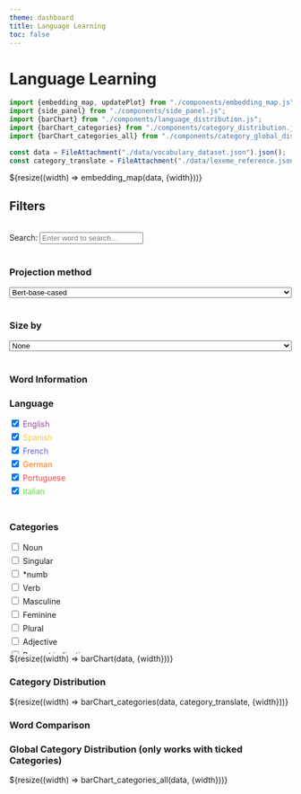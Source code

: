 ```yaml
---
theme: dashboard
title: Language Learning
toc: false
---
```


# Language Learning

<!-- Plot of Word Embedding -->

```js
import {embedding_map, updatePlot} from "./components/embedding_map.js";
import {side_panel} from "./components/side_panel.js";
import {barChart} from "./components/language_distribution.js";
import {barChart_categories} from "./components/category_distribution.js";
import {barChart_categories_all} from "./components/category_global_distribution.js";
```

<!-- Load and transform the data -->

```js
const data = FileAttachment("./data/vocabulary_dataset.json").json();
const category_translate = FileAttachment("./data/lexeme_reference.json").json();
```


<div class="grid grid-cols-4">
  <div class="card grid-colspan-2 grid-rowspan-3" id="plotly-chart">
    ${resize((width) => embedding_map(data, {width}))}
  </div>
  <div class="card">
    <h2>Filters</h2><br>
    <div>
      <label for="search">Search:</label>
      <input type="text" id="search" placeholder="Enter word to search...">
    </div>
    <div>
      <br>
      <h3>Projection method</h3> 
      <select style="width:100%" id="embedding-type" name="choices">
        <option value="1">Bert-base-cased</option>
        <option value="2">Bert-base-uncased</option>
        <option value="3">Bert-large-uncased</option>
        <option value="4">Bert-multilanguage</option>
        <option value="5">Clusters</option>
      </select>
    </div>
    <div>
      <br>
      <h3>Size by</h3>
      <select style="width:100%" id="sizeBy" name="sizeBy">
        <option value="none">None</option>
        <option value="average_performance">Performance</option>
        <option value="average_recall">Recall</option>
        <option value="users_seen">Users that have seen the word</option>
        <option value="hardness">Difficulity</option>
      </select>
    </div>          
    <br>
  </div>
  <div class="card" id="plotly-chart">   
    <div id="side-panel"><h3>Word Information</h3></div>
  </div>  

  <div class="card">    
    <div id="filters">
      <h3>Language</h3>
      <div>
        <div style="margin-bottom:5px; color:#914896;"><label><input type="checkbox" class="language-filter"  value="en" checked> English</label></div>
        <div style="margin-bottom:5px; color:#f0ca44;"><label><input type="checkbox" class="language-filter"  value="es" checked> Spanish</label></div>
        <div style="margin-bottom:5px; color:#5e5ee3;"><label><input type="checkbox" class="language-filter"  value="fr" checked> French</label></div>
        <div style="margin-bottom:5px; color:#ff7600;"><label><input type="checkbox" class="language-filter"  value="de" checked> German</label></div>
        <div style="margin-bottom:5px; color:#f04544;"><label><input type="checkbox" class="language-filter"  value="pt" checked> Portuguese</label></div>
        <div style="margin-bottom:5px; color:#63dc4a;"><label><input type="checkbox" class="language-filter"  value="it" checked> Italian</label></div>
      </div>
      <br>
    </div>
  </div> 
  <div class="card">    
    <h3>Categories</h3>
    <div style="height:200px; overflow-y:scroll;">
      <div style="margin-bottom:5px"><label><input type="checkbox" class="category-filter" value="n"> Noun</label></div>
      <div style="margin-bottom:5px"><label><input type="checkbox" class="category-filter" value="sg"> Singular</label></div>
      <div style="margin-bottom:5px"><label><input type="checkbox" class="category-filter" value="*numb"> *numb</label></div>
      <div style="margin-bottom:5px"><label><input type="checkbox" class="category-filter" value="vblex"> Verb</label></div>
      <div style="margin-bottom:5px"><label><input type="checkbox" class="category-filter" value="m"> Masculine</label></div>
      <div style="margin-bottom:5px"><label><input type="checkbox" class="category-filter" value="f"> Feminine</label></div>
      <div style="margin-bottom:5px"><label><input type="checkbox" class="category-filter" value="pl"> Plural</label></div>
      <div style="margin-bottom:5px"><label><input type="checkbox" class="category-filter" value="adj"> Adjective</label></div>
      <div style="margin-bottom:5px"><label><input type="checkbox" class="category-filter" value="pri"> Present indicative</label></div>
      <div style="margin-bottom:5px"><label><input type="checkbox" class="category-filter" value="inf"> Infinitive</label></div>
      <div style="margin-bottom:5px"><label><input type="checkbox" class="category-filter" value="p3"> Third person</label></div>
      <div style="margin-bottom:5px"><label><input type="checkbox" class="category-filter" value="mf"> Masculine / feminine</label></div>
      <div style="margin-bottom:5px"><label><input type="checkbox" class="category-filter" value="*pers"> *pers</label></div>
      <div style="margin-bottom:5px"><label><input type="checkbox" class="category-filter" value="*gndr"> *gndr</label></div>
      <div style="margin-bottom:5px"><label><input type="checkbox" class="category-filter" value="nom"> nom</label></div>
      <div style="margin-bottom:5px"><label><input type="checkbox" class="category-filter" value="pp"> Past participle</label></div>
      <div style="margin-bottom:5px"><label><input type="checkbox" class="category-filter" value="adv"> Adverb</label></div>
      <div style="margin-bottom:5px"><label><input type="checkbox" class="category-filter" value="nt"> Neuter</label></div>
      <div style="margin-bottom:5px"><label><input type="checkbox" class="category-filter" value="p1"> First person</label></div>
      <div style="margin-bottom:5px"><label><input type="checkbox" class="category-filter" value="acc"> acc</label></div>
      <div style="margin-bottom:5px"><label><input type="checkbox" class="category-filter" value="*case"> *case</label></div>
      <div style="margin-bottom:5px"><label><input type="checkbox" class="category-filter" value="prn"> Pronoun</label></div>
      <div style="margin-bottom:5px"><label><input type="checkbox" class="category-filter" value="det"> Determiner</label></div>
      <div style="margin-bottom:5px"><label><input type="checkbox" class="category-filter" value="pst"> pst</label></div>
      <div style="margin-bottom:5px"><label><input type="checkbox" class="category-filter" value="sp"> Singular / plural</label></div>
      <div style="margin-bottom:5px"><label><input type="checkbox" class="category-filter" value="pii"> Imperfect indicative</label></div>
      <div style="margin-bottom:5px"><label><input type="checkbox" class="category-filter" value="@present_perfect"> @present_perfect</label></div>
      <div style="margin-bottom:5px"><label><input type="checkbox" class="category-filter" value="p2"> Second person</label></div>
      <div style="margin-bottom:5px"><label><input type="checkbox" class="category-filter" value="dat"> dat</label></div>
      <div style="margin-bottom:5px"><label><input type="checkbox" class="category-filter" value="pr"> Preposition</label></div>
      <div style="margin-bottom:5px"><label><input type="checkbox" class="category-filter" value="@future"> @future</label></div>
      <div style="margin-bottom:5px"><label><input type="checkbox" class="category-filter" value="@future_phrasal"> @future_phrasal</label></div>
      <div style="margin-bottom:5px"><label><input type="checkbox" class="category-filter" value="@compound_past"> @compound_past</label></div>
      <div style="margin-bottom:5px"><label><input type="checkbox" class="category-filter" value="ifi"> Preterite indicative</label></div>
      <div style="margin-bottom:5px"><label><input type="checkbox" class="category-filter" value="tn"> Tonic</label></div>
      <div style="margin-bottom:5px"><label><input type="checkbox" class="category-filter" value="pos"> Possessive</label></div>
      <div style="margin-bottom:5px"><label><input type="checkbox" class="category-filter" value="vbmod"> Modal verb</label></div>
      <div style="margin-bottom:5px"><label><input type="checkbox" class="category-filter" value="ind"> Indefinite</label></div>
      <div style="margin-bottom:5px"><label><input type="checkbox" class="category-filter" value="vbser"> Verb to be</label></div>
      <div style="margin-bottom:5px"><label><input type="checkbox" class="category-filter" value="num"> Numeral</label></div>
      <div style="margin-bottom:5px"><label><input type="checkbox" class="category-filter" value="@past_perfect"> @past_perfect</label></div>
      <div style="margin-bottom:5px"><label><input type="checkbox" class="category-filter" value="pres"> Present tense (indicative)</label></div>
      <div style="margin-bottom:5px"><label><input type="checkbox" class="category-filter" value="fti"> Future indicative</label></div>
      <div style="margin-bottom:5px"><label><input type="checkbox" class="category-filter" value="@cond"> @cond</label></div>
      <div style="margin-bottom:5px"><label><input type="checkbox" class="category-filter" value="ger"> Gerund</label></div>
      <div style="margin-bottom:5px"><label><input type="checkbox" class="category-filter" value="pred"> pred</label></div>
      <div style="margin-bottom:5px"><label><input type="checkbox" class="category-filter" value="vbhaver"> Verb to have</label></div>
      <div style="margin-bottom:5px"><label><input type="checkbox" class="category-filter" value="imp"> Imperative</label></div>
      <div style="margin-bottom:5px"><label><input type="checkbox" class="category-filter" value="mix"> mix</label></div>
      <div style="margin-bottom:5px"><label><input type="checkbox" class="category-filter" value="cni"> Conditional</label></div>
      <div style="margin-bottom:5px"><label><input type="checkbox" class="category-filter" value="np"> Proper noun</label></div>
      <div style="margin-bottom:5px"><label><input type="checkbox" class="category-filter" value="prs"> Present subjunctive</label></div>
      <div style="margin-bottom:5px"><label><input type="checkbox" class="category-filter" value="def"> Definite</label></div>
      <div style="margin-bottom:5px"><label><input type="checkbox" class="category-filter" value="@cond_perfect"> @cond_perfect</label></div>
      <div style="margin-bottom:5px"><label><input type="checkbox" class="category-filter" value="past"> Past</label></div>
      <div style="margin-bottom:5px"><label><input type="checkbox" class="category-filter" value="@future_perfect"> @future_perfect</label></div>
      <div style="margin-bottom:5px"><label><input type="checkbox" class="category-filter" value="itg"> Interrogative</label></div>
      <div style="margin-bottom:5px"><label><input type="checkbox" class="category-filter" value="pis"> Imperative subjunctive</label></div>
      <div style="margin-bottom:5px"><label><input type="checkbox" class="category-filter" value="@modal"> @modal</label></div>
      <div style="margin-bottom:5px"><label><input type="checkbox" class="category-filter" value="st"> st</label></div>
      <div style="margin-bottom:5px"><label><input type="checkbox" class="category-filter" value="sw"> sw</label></div>
      <div style="margin-bottom:5px"><label><input type="checkbox" class="category-filter" value="sint"> Synthetic</label></div>
      <div style="margin-bottom:5px"><label><input type="checkbox" class="category-filter" value="dem"> Demonstrative</label></div>
      <div style="margin-bottom:5px"><label><input type="checkbox" class="category-filter" value="pro"> Proclitic</label></div>
      <div style="margin-bottom:5px"><label><input type="checkbox" class="category-filter" value="@ref"> @ref</label></div>
      <div style="margin-bottom:5px"><label><input type="checkbox" class="category-filter" value="@pluperfect"> @pluperfect</label></div>
      <div style="margin-bottom:5px"><label><input type="checkbox" class="category-filter" value="vaux"> Auxiliary verb</label></div>
      <div style="margin-bottom:5px"><label><input type="checkbox" class="category-filter" value="attr"> attr</label></div>
      <div style="margin-bottom:5px"><label><input type="checkbox" class="category-filter" value="cnjadv"> Adverbial conjunction</label></div>
      <div style="margin-bottom:5px"><label><input type="checkbox" class="category-filter" value="preadv"> Preadverb</label></div>
      <div style="margin-bottom:5px"><label><input type="checkbox" class="category-filter" value="gen"> Genitive</label></div>
      <div style="margin-bottom:5px"><label><input type="checkbox" class="category-filter" value="cnjcoo"> Co-ordinating conjunction</label></div>
      <div style="margin-bottom:5px"><label><input type="checkbox" class="category-filter" value="rel"> Relative</label></div>
      <div style="margin-bottom:5px"><label><input type="checkbox" class="category-filter" value="loc"> Location (not locative!)</label></div>
      <div style="margin-bottom:5px"><label><input type="checkbox" class="category-filter" value="ord"> Ordinal</label></div>
      <div style="margin-bottom:5px"><label><input type="checkbox" class="category-filter" value="pprs"> Present participle</label></div>
      <div style="margin-bottom:5px"><label><input type="checkbox" class="category-filter" value="@past"> @past</label></div>
      <div style="margin-bottom:5px"><label><input type="checkbox" class="category-filter" value="pr+il"> pr+il</label></div>
      <div style="margin-bottom:5px"><label><input type="checkbox" class="category-filter" value="ij"> Interjection</label></div>
      <div style="margin-bottom:5px"><label><input type="checkbox" class="category-filter" value="comp"> Comparative</label></div>
      <div style="margin-bottom:5px"><label><input type="checkbox" class="category-filter" value="@passive"> @passive</label></div>
      <div style="margin-bottom:5px"><label><input type="checkbox" class="category-filter" value="@past_cond"> @past_cond</label></div>
      <div style="margin-bottom:5px"><label><input type="checkbox" class="category-filter" value="ref"> Reflexive</label></div>
      <div style="margin-bottom:5px"><label><input type="checkbox" class="category-filter" value="qnt"> Quantifier</label></div>
      <div style="margin-bottom:5px"><label><input type="checkbox" class="category-filter" value="cnjsub"> Subordinating conjunction</label></div>
      <div style="margin-bottom:5px"><label><input type="checkbox" class="category-filter" value="predet"> Pre-determiner</label></div>
      <div style="margin-bottom:5px"><label><input type="checkbox" class="category-filter" value="@subjunctive_pluperfect"> @subjunctive_pluperfect</label></div>
      <div style="margin-bottom:5px"><label><input type="checkbox" class="category-filter" value="enc"> Enclitic</label></div>
      <div style="margin-bottom:5px"><label><input type="checkbox" class="category-filter" value="sup"> Superlative</label></div>
      <div style="margin-bottom:5px"><label><input type="checkbox" class="category-filter" value="@past_subjunctive"> @past_subjunctive</label></div>
      <div style="margin-bottom:5px"><label><input type="checkbox" class="category-filter" value="an"> Animate / inanimate</label></div>
      <div style="margin-bottom:5px"><label><input type="checkbox" class="category-filter" value="@past_inf"> @past_inf</label></div>
      <div style="margin-bottom:5px"><label><input type="checkbox" class="category-filter" value="subj"> Subject</label></div>
      <div style="margin-bottom:5px"><label><input type="checkbox" class="category-filter" value="obj"> Object</label></div>
      <div style="margin-bottom:5px"><label><input type="checkbox" class="category-filter" value="pprep"> pprep</label></div>
      <div style="margin-bottom:5px"><label><input type="checkbox" class="category-filter" value="pr+der"> pr+der</label></div>
      <div style="margin-bottom:5px"><label><input type="checkbox" class="category-filter" value="pr+le"> pr+le</label></div>
      <div style="margin-bottom:5px"><label><input type="checkbox" class="category-filter" value="sg+mi"> sg+mi</label></div>
      <div style="margin-bottom:5px"><label><input type="checkbox" class="category-filter" value="pr+o"> pr+o</label></div>
      <div style="margin-bottom:5px"><label><input type="checkbox" class="category-filter" value="@formal"> @formal</label></div>
      <div style="margin-bottom:5px"><label><input type="checkbox" class="category-filter" value="nn"> Inanimate</label></div>
      <div style="margin-bottom:5px"><label><input type="checkbox" class="category-filter" value="ant"> Anthroponym</label></div>
      <div style="margin-bottom:5px"><label><input type="checkbox" class="category-filter" value="@ger_past"> @ger_past</label></div>
      <div style="margin-bottom:5px"><label><input type="checkbox" class="category-filter" value="n+sandwich"> n+sandwich</label></div>
      <div style="margin-bottom:5px"><label><input type="checkbox" class="category-filter" value="pr+das"> pr+das</label></div>
      <div style="margin-bottom:5px"><label><input type="checkbox" class="category-filter" value="vbdo"> The verb to do</label></div>
      <div style="margin-bottom:5px"><label><input type="checkbox" class="category-filter" value="@n:petit_ami"> @n:petit_ami</label></div>
      <div style="margin-bottom:5px"><label><input type="checkbox" class="category-filter" value="@prn:celui_la"> @prn:celui_la</label></div>
      <div style="margin-bottom:5px"><label><input type="checkbox" class="category-filter" value="suff"> suff</label></div>
      <div style="margin-bottom:5px"><label><input type="checkbox" class="category-filter" value="n+wehr"> n+wehr</label></div>
      <div style="margin-bottom:5px"><label><input type="checkbox" class="category-filter" value="@prn:le_tien"> @prn:le_tien</label></div>
      <div style="margin-bottom:5px"><label><input type="checkbox" class="category-filter" value="n+essen"> n+essen</label></div>
      <div style="margin-bottom:5px"><label><input type="checkbox" class="category-filter" value="@itg:est_ce_que"> @itg:est_ce_que</label></div>
      <div style="margin-bottom:5px"><label><input type="checkbox" class="category-filter" value="@cnj:depuis_que"> @cnj:depuis_que</label></div>
      <div style="margin-bottom:5px"><label><input type="checkbox" class="category-filter" value="@cnj:bien_que"> @cnj:bien_que</label></div>
      <div style="margin-bottom:5px"><label><input type="checkbox" class="category-filter" value="@det:de_le"> @det:de_le</label></div>
      <div style="margin-bottom:5px"><label><input type="checkbox" class="category-filter" value="@cnj:apres_que"> @cnj:apres_que</label></div>
      <div style="margin-bottom:5px"><label><input type="checkbox" class="category-filter" value="sg+lo"> sg+lo</label></div>
      <div style="margin-bottom:5px"><label><input type="checkbox" class="category-filter" value="pr+el"> pr+el</label></div>
      <div style="margin-bottom:5px"><label><input type="checkbox" class="category-filter" value="@cnj:avant_que"> @cnj:avant_que</label></div>
      <div style="margin-bottom:5px"><label><input type="checkbox" class="category-filter" value="@cnj:parce_que"> @cnj:parce_que</label></div>
      <div style="margin-bottom:5px"><label><input type="checkbox" class="category-filter" value="@cnj:pour_que"> @cnj:pour_que</label></div>
      <div style="margin-bottom:5px"><label><input type="checkbox" class="category-filter" value="@det:a_le"> @det:a_le</label></div>
      <div style="margin-bottom:5px"><label><input type="checkbox" class="category-filter" value="@cnj:du_fait_que"> @cnj:du_fait_que</label></div>
      <div style="margin-bottom:5px"><label><input type="checkbox" class="category-filter" value="pl+ci"> pl+ci</label></div>
      <div style="margin-bottom:5px"><label><input type="checkbox" class="category-filter" value="@cnj:tandis_que"> @cnj:tandis_que</label></div>
      <div style="margin-bottom:5px"><label><input type="checkbox" class="category-filter" value="@cnj:alors_que"> @cnj:alors_que</label></div>
      <div style="margin-bottom:5px"><label><input type="checkbox" class="category-filter" value="@pos"> @pos</label></div>
      <div style="margin-bottom:5px"><label><input type="checkbox" class="category-filter" value="@common_phrases:ca_va_bien"> @common_phrases:ca_va_bien</label></div>
      <div style="margin-bottom:5px"><label><input type="checkbox" class="category-filter" value="@common_phrases:il_y_a"> @common_phrases:il_y_a</label></div>
      <div style="margin-bottom:5px"><label><input type="checkbox" class="category-filter" value="@pr:a_cause_de"> @pr:a_cause_de</label></div>
      <div style="margin-bottom:5px"><label><input type="checkbox" class="category-filter" value="@adv:tout_a_fait"> @adv:tout_a_fait</label></div>
      <div style="margin-bottom:5px"><label><input type="checkbox" class="category-filter" value="pr+ele"> pr+ele</label></div>
      <div style="margin-bottom:5px"><label><input type="checkbox" class="category-filter" value="pron"> Pronominal</label></div>
      <div style="margin-bottom:5px"><label><input type="checkbox" class="category-filter" value="@cnj:autant_que"> @cnj:autant_que</label></div>
      <div style="margin-bottom:5px"><label><input type="checkbox" class="category-filter" value="aa"> Animate</label></div>
      <div style="margin-bottom:5px"><label><input type="checkbox" class="category-filter" value="@prn:quelque_un"> @prn:quelque_un</label></div>
      <div style="margin-bottom:5px"><label><input type="checkbox" class="category-filter" value="@adv:s_il_vous_plait"> @adv:s_il_vous_plait</label></div>
      <div style="margin-bottom:5px"><label><input type="checkbox" class="category-filter" value="acr"> Acronym</label></div>
      <div style="margin-bottom:5px"><label><input type="checkbox" class="category-filter" value="@prn:l_un"> @prn:l_un</label></div>
      <div style="margin-bottom:5px"><label><input type="checkbox" class="category-filter" value="n+versicherung"> n+versicherung</label></div>
      <div style="margin-bottom:5px"><label><input type="checkbox" class="category-filter" value="@adv:au_moins"> @adv:au_moins</label></div>
      <div style="margin-bottom:5px"><label><input type="checkbox" class="category-filter" value="n+hof"> n+hof</label></div>
      <div style="margin-bottom:5px"><label><input type="checkbox" class="category-filter" value="@ij:au_revoir"> @ij:au_revoir</label></div>
      <div style="margin-bottom:5px"><label><input type="checkbox" class="category-filter" value="@prn:celui_ci"> @prn:celui_ci</label></div>
      <div style="margin-bottom:5px"><label><input type="checkbox" class="category-filter" value="@adv:au_dela"> @adv:au_dela</label></div>
      <div style="margin-bottom:5px"><label><input type="checkbox" class="category-filter" value="adj+haltung"> adj+haltung</label></div>
      <div style="margin-bottom:5px"><label><input type="checkbox" class="category-filter" value="inf+lo"> inf+lo</label></div>
      <div style="margin-bottom:5px"><label><input type="checkbox" class="category-filter" value="@common_phrases:comment_ca_va"> @common_phrases:comment_ca_va</label></div>
      <div style="margin-bottom:5px"><label><input type="checkbox" class="category-filter" value="@pr:un_peu_de"> @pr:un_peu_de</label></div>
      <div style="margin-bottom:5px"><label><input type="checkbox" class="category-filter" value="@ij:auf_wiedersehen"> @ij:auf_wiedersehen</label></div>
      <div style="margin-bottom:5px"><label><input type="checkbox" class="category-filter" value="@common_phrases:de_rien"> @common_phrases:de_rien</label></div>
      <div style="margin-bottom:5px"><label><input type="checkbox" class="category-filter" value="n+kalender"> n+kalender</label></div>
      <div style="margin-bottom:5px"><label><input type="checkbox" class="category-filter" value="@prn:quelque_chose"> @prn:quelque_chose</label></div>
      <div style="margin-bottom:5px"><label><input type="checkbox" class="category-filter" value="@neg:plus_de"> @neg:plus_de</label></div>
      <div style="margin-bottom:5px"><label><input type="checkbox" class="category-filter" value="@itg:que_est_ce_que"> @itg:que_est_ce_que</label></div>
      <div style="margin-bottom:5px"><label><input type="checkbox" class="category-filter" value="@prn:le_notre"> @prn:le_notre</label></div>
      <div style="margin-bottom:5px"><label><input type="checkbox" class="category-filter" value="@prn:celui_que"> @prn:celui_que</label></div>
      <div style="margin-bottom:5px"><label><input type="checkbox" class="category-filter" value="pres+not"> pres+not</label></div>
      <div style="margin-bottom:5px"><label><input type="checkbox" class="category-filter" value="@common_phrases:a_demain"> @common_phrases:a_demain</label></div>
      <div style="margin-bottom:5px"><label><input type="checkbox" class="category-filter" value="@adv:a_peu_pres"> @adv:a_peu_pres</label></div>
      <div style="margin-bottom:5px"><label><input type="checkbox" class="category-filter" value="vblex+bad"> Verb</label></div>
      <div style="margin-bottom:5px"><label><input type="checkbox" class="category-filter" value="apos"> Apostrophe</label></div>
      <div style="margin-bottom:5px"><label><input type="checkbox" class="category-filter" value="@pr:afin_de"> @pr:afin_de</label></div>
      <div style="margin-bottom:5px"><label><input type="checkbox" class="category-filter" value="@pr:pres_de"> @pr:pres_de</label></div>
      <div style="margin-bottom:5px"><label><input type="checkbox" class="category-filter" value="@adv:a_posteriori"> @adv:a_posteriori</label></div>
      <div style="margin-bottom:5px"><label><input type="checkbox" class="category-filter" value="inf+ci"> inf+ci</label></div>
      <div style="margin-bottom:5px"><label><input type="checkbox" class="category-filter" value="pr+isso"> pr+isso</label></div>
      <div style="margin-bottom:5px"><label><input type="checkbox" class="category-filter" value="@adv:por_supuesto"> @adv:por_supuesto</label></div>
      <div style="margin-bottom:5px"><label><input type="checkbox" class="category-filter" value="@prn:le_mien"> @prn:le_mien</label></div>
      <div style="margin-bottom:5px"><label><input type="checkbox" class="category-filter" value="@pr:plus_de"> @pr:plus_de</label></div>
      <div style="margin-bottom:5px"><label><input type="checkbox" class="category-filter" value="@ij:buenos_dias"> @ij:buenos_dias</label></div>
      <div style="margin-bottom:5px"><label><input type="checkbox" class="category-filter" value="n+ende"> n+ende</label></div>
      <div style="margin-bottom:5px"><label><input type="checkbox" class="category-filter" value="n+nummer"> n+nummer</label></div>
      <div style="margin-bottom:5px"><label><input type="checkbox" class="category-filter" value="pl+lo"> pl+lo</label></div>
      <div style="margin-bottom:5px"><label><input type="checkbox" class="category-filter" value="@pr:a_travers"> @pr:a_travers</label></div>
      <div style="margin-bottom:5px"><label><input type="checkbox" class="category-filter" value="@pr:autant_de"> @pr:autant_de</label></div>
      <div style="margin-bottom:5px"><label><input type="checkbox" class="category-filter" value="nom."> nom.</label></div>
      <div style="margin-bottom:5px"><label><input type="checkbox" class="category-filter" value="@prn:ce_dont"> @prn:ce_dont</label></div>
      <div style="margin-bottom:5px"><label><input type="checkbox" class="category-filter" value="@ij:merci_beaucoup"> @ij:merci_beaucoup</label></div>
      <div style="margin-bottom:5px"><label><input type="checkbox" class="category-filter" value="@cnj:des_que"> @cnj:des_que</label></div>
      <div style="margin-bottom:5px"><label><input type="checkbox" class="category-filter" value="@neg:il_ne_y_a"> @neg:il_ne_y_a</label></div>
      <div style="margin-bottom:5px"><label><input type="checkbox" class="category-filter" value="@adv:en_general"> @adv:en_general</label></div>
      <div style="margin-bottom:5px"><label><input type="checkbox" class="category-filter" value="vblex+ort"> Verb</label></div>
      <div style="margin-bottom:5px"><label><input type="checkbox" class="category-filter" value="@adv:a_part"> @adv:a_part</label></div>
      <div style="margin-bottom:5px"><label><input type="checkbox" class="category-filter" value="@prn:le_meme"> @prn:le_meme</label></div>
      <div style="margin-bottom:5px"><label><input type="checkbox" class="category-filter" value="@common_phrases:a_plus"> @common_phrases:a_plus</label></div>
      <div style="margin-bottom:5px"><label><input type="checkbox" class="category-filter" value="@common_phrases:a_plus_tard"> @common_phrases:a_plus_tard</label></div>
      <div style="margin-bottom:5px"><label><input type="checkbox" class="category-filter" value="n+stier"> n+stier</label></div>
      <div style="margin-bottom:5px"><label><input type="checkbox" class="category-filter" value="@obj"> @obj</label></div>
      <div style="margin-bottom:5px"><label><input type="checkbox" class="category-filter" value="dim"> dim</label></div>
      <div style="margin-bottom:5px"><label><input type="checkbox" class="category-filter" value="@adv:a_priori"> @adv:a_priori</label></div>
      <div style="margin-bottom:5px"><label><input type="checkbox" class="category-filter" value="@common_phrases:a_bientot"> @common_phrases:a_bientot</label></div>
      <div style="margin-bottom:5px"><label><input type="checkbox" class="category-filter" value="@cnj:pendant_que"> @cnj:pendant_que</label></div>
      <div style="margin-bottom:5px"><label><input type="checkbox" class="category-filter" value="@adv:por_favor"> @adv:por_favor</label></div>
      <div style="margin-bottom:5px"><label><input type="checkbox" class="category-filter" value="pr+esse"> pr+esse</label></div>
      <div style="margin-bottom:5px"><label><input type="checkbox" class="category-filter" value="n+welt"> n+welt</label></div>
      <div style="margin-bottom:5px"><label><input type="checkbox" class="category-filter" value="@subjunctive_perfect"> @subjunctive_perfect</label></div>
      <div style="margin-bottom:5px"><label><input type="checkbox" class="category-filter" value="@ij:buenas_noches"> @ij:buenas_noches</label></div>
      <div style="margin-bottom:5px"><label><input type="checkbox" class="category-filter" value="n+meister"> n+meister</label></div>
      <div style="margin-bottom:5px"><label><input type="checkbox" class="category-filter" value="@ij:bis_bald"> @ij:bis_bald</label></div>
      <div style="margin-bottom:5px"><label><input type="checkbox" class="category-filter" value="@pr:a_cote_de"> @pr:a_cote_de</label></div>
      <div style="margin-bottom:5px"><label><input type="checkbox" class="category-filter" value="@prn:n_importe_quoi"> @prn:n_importe_quoi</label></div>
      <div style="margin-bottom:5px"><label><input type="checkbox" class="category-filter" value="@adv:peut_etre"> @adv:peut_etre</label></div>
      <div style="margin-bottom:5px"><label><input type="checkbox" class="category-filter" value="@ij:thank_you"> @ij:thank_you</label></div>
      <div style="margin-bottom:5px"><label><input type="checkbox" class="category-filter" value="@adv:en_fait"> @adv:en_fait</label></div>
      <div style="margin-bottom:5px"><label><input type="checkbox" class="category-filter" value="pl+gli"> pl+gli</label></div>
      <div style="margin-bottom:5px"><label><input type="checkbox" class="category-filter" value="@adv:s_il_te_plait"> @adv:s_il_te_plait</label></div>
      <div style="margin-bottom:5px"><label><input type="checkbox" class="category-filter" value="@neg:pas_du_tout"> @neg:pas_du_tout</label></div>
      <div style="margin-bottom:5px"><label><input type="checkbox" class="category-filter" value="@pr:au_dela_de"> @pr:au_dela_de</label></div>
    </div>
  </div> 
<div class="card">
    <div id="bar-chart">
      ${resize((width) => barChart(data, {width}))}
    </div>
</div>  
<div class="card">
    <h3>Category Distribution</h3>
    <div id="bar-chart-cat">
      ${resize((width) => barChart_categories(data, category_translate, {width}))}
    </div>  
</div>    
</div>



<div class="grid grid-cols-2" >
  <div class="card">
  <h3>Word Comparison</h3>
    <div id="word_comparison">
    </div>
  </div>    
  <div class="card">
    <h3>Global Category Distribution (only works with ticked Categories)</h3>
    <div id="bar-chart-cat-all">
      ${resize((width) => barChart_categories_all(data, {width}))}
    </div>      
  </div>
</div>  